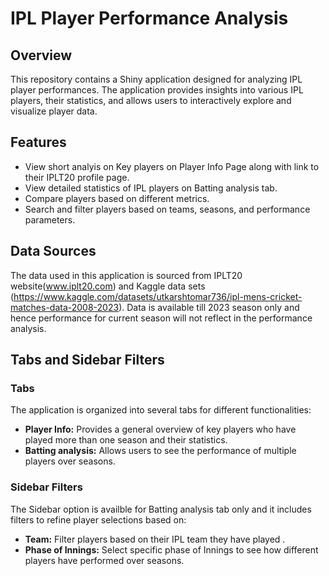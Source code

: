 # IPL Player Performance Analysis

## Overview
This repository contains a Shiny application designed for analyzing IPL player performances. The application provides insights into various IPL players, their statistics, and allows users to interactively explore and visualize player data.

## Features
- View short analyis on Key players on Player Info Page along with link to their IPLT20 profile page. 
- View detailed statistics of IPL players on Batting analysis tab. 
- Compare players based on different metrics.
- Search and filter players based on teams, seasons, and performance parameters.

## Data Sources
The data used in this application is sourced from IPLT20 website(www.iplt20.com) and Kaggle data sets (https://www.kaggle.com/datasets/utkarshtomar736/ipl-mens-cricket-matches-data-2008-2023).
Data is available till 2023 season only and hence performance for current season will not reflect in the performance analysis.

## Tabs and Sidebar Filters
### Tabs
The application is organized into several tabs for different functionalities:
- **Player Info:** Provides a general overview of key players who have played more than one season and their  statistics.
- **Batting analysis:** Allows users to see the performance of multiple players over seasons.

### Sidebar Filters
The Sidebar option is availble for Batting analysis tab only and it includes filters to refine player selections based on:
- **Team:** Filter players based on their IPL team they have played .
- **Phase of Innings:** Select specific phase of Innings to see how different players have performed over seasons.
  

